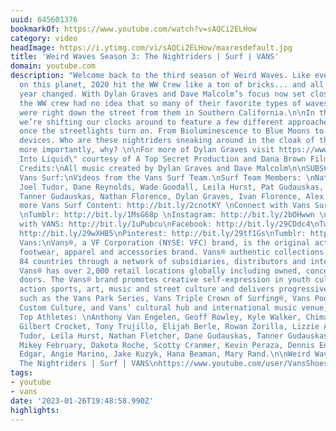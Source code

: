 ```yaml
---
uuid: 645601376
bookmarkOf: https://www.youtube.com/watch?v=sAQCi2ELHow
category: video
headImage: https://i.ytimg.com/vi/sAQCi2ELHow/maxresdefault.jpg
title: 'Weird Waves Season 3: The Nightriders | Surf | VANS'
domain: youtube.com
description: "Welcome back to the third season of Weird Waves. Like everyone else
  on this planet, 2020 hit the WW Crew like a ton of bricks... and all plans for the
  year changed. With Dylan Graves and Dave Malcolm’s focus now set closer to home,
  the WW crew had no idea that so many of their favorite types of waves and people
  were right down the street from them in Southern California.\n\nIn this first episode
  we’re shifting our clocks around to feature a few different approaches to surfing
  once the streetlights turn on. From Bioluminescence to Blue Moons to Sci Fi lighting
  devices. Who are these nightriders sneaking around in the cloak of the night? And
  more importantly, why? \n\nFor more of Dylan Graves visit https://www.vans.com/weirdwaves\n\n\"Step
  Into Liquid\" courtesy of A Top Secret Production and Dana Brown Films\n\nMusic
  Credits:\nAll music created by Dylan Graves and Dave Malcolm\n\nSUBSCRIBE: http://bit.ly/1aIFFTY\n\nAbout
  Vans Surf:\nVideos from the Vans Surf Team.\nSurf Team Members: \nNathan Fletcher,
  Joel Tudor, Dane Reynolds, Wade Goodall, Leila Hurst, Pat Gudauskas, Dane Gudauskas,
  Tanner Gudauskas, Nathan Florence, Dylan Graves, Ivan Florence, Alex Knost.\n\nDiscover
  more Vans Surf Content: http://bit.ly/2cnotKY \nConnect with Vans Surf: http://bit.ly/2ceZs7H
  \nTumblr: http://bit.ly/1MsG68p \nInstagram: http://bit.ly/2bOHwwn \nTwitter: http://bit.ly/2c2Xp3e\n\nConnect
  with VANS: http://bit.ly/1uPubcu\nFacebook: http://bit.ly/29CDdc4\nTwitter: http://bit.ly/29AT0Gz\nInstagram:
  http://bit.ly/29wXHB5\nPinterest: http://bit.ly/29tf1Gs\nTumblr: http://bit.ly/1Rjvlt7\n\nAbout
  Vans:\nVans®, a VF Corporation (NYSE: VFC) brand, is the original action sports
  footwear, apparel and accessories brand. Vans® authentic collections are sold in
  84 countries through a network of subsidiaries, distributors and international offices.
  Vans® has over 2,000 retail locations globally including owned, concession and partnership
  doors. The Vans® brand promotes creative self-expression in youth culture across
  action sports, art, music and street culture and delivers progressive platforms
  such as the Vans Park Series, Vans Triple Crown of Surfing®, Vans Pool Party, Vans
  Custom Culture, and Vans’ cultural hub and international music venue, House of Vans.\n\nVans
  Top Athletes: \nAnthony Van Engelen, Geoff Rowley, Kyle Walker, Chima Ferguson,
  Gilbert Crocket, Tony Trujillo, Elijah Berle, Rowan Zorilla, Lizzie Armanto, Joel
  Tudor, Leila Hurst, Nathan Fletcher, Dane Gudauskas, Tanner Gudauskas, Patrick Gudauskas,
  Mikey February, Dakota Roche, Scotty Cranmer, Kevin Peraza, Dennis Enarson, Larry
  Edgar, Angie Marino, Jake Kuzyk, Hana Beaman, Mary Rand.\n\nWeird Waves Season 3:
  The Nightriders | Surf | VANS\nhttps://www.youtube.com/user/VansShoes66"
tags:
- youtube
- vans
date: '2023-01-26T19:48:58.990Z'
highlights:
---
```



